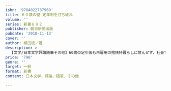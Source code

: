 ```yaml
---
isbn: '9784022737960'
title: ６０歳の壁 定年制を打ち破れ
volume: ''
series: 新書６９２
publisher: 朝日新聞出版
pubdate: '2018-11-13'
cover: ''
author: 植田統／著
description: >-
  【文学/日本文学評論随筆その他】60歳の定年後も再雇用の捨扶持暮らしに甘んぜず、社会で活躍し続けるための実践的仕事術。54歳でサラリーマンから弁護士に転じた著者がシニア起業の成功例・失敗例を徹底分析し、お金に困らず80歳まで生き抜く戦略を説く。
price: '790'
genre: ''
target: 一般
format: 新書
content: 日本文学、評論、随筆、その他

---
```


